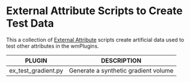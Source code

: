 # External Attribute Scripts to Create Test Data
This a collection of [External Attribute](http://waynegm.github.io/OpendTect-Plugin-Docs/Attributes/ExternalAttrib/) scripts create
artificial data used to test other attributes in the wmPlugins.

| PLUGIN | DESCRIPTION |
|--------|-------------|
| ex_test_gradient.py | Generate a synthetic gradient volume |

